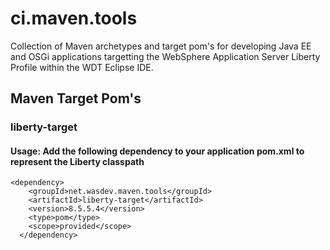 ci.maven.tools
==============

Collection of Maven archetypes and target pom's for developing Java EE and OSGi applications targetting the  WebSphere Application Server Liberty Profile within the WDT Eclipse IDE.

## Maven Target Pom's

### liberty-target

#### Usage:  Add the following dependency to your application pom.xml to represent the Liberty classpath

	<dependency>
	  	<groupId>net.wasdev.maven.tools</groupId>
		<artifactId>liberty-target</artifactId>
		<version>8.5.5.4</version>
	  	<type>pom</type>
	  	<scope>provided</scope>
	  </dependency>